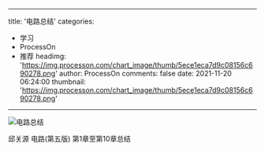 
---
title: '电路总结'
categories: 
 - 学习
 - ProcessOn
 - 推荐
headimg: 'https://img.processon.com/chart_image/thumb/5ece1eca7d9c08156c690278.png'
author: ProcessOn
comments: false
date: 2021-11-20 06:24:00
thumbnail: 'https://img.processon.com/chart_image/thumb/5ece1eca7d9c08156c690278.png'
---

<div>   
<img class="thumb" alt="电路总结" src="https://img.processon.com/chart_image/thumb/5ece1eca7d9c08156c690278.png" referrerpolicy="no-referrer">
<p>邱关源 电路(第五版) 第1章至第10章总结</p>  
</div>
            
